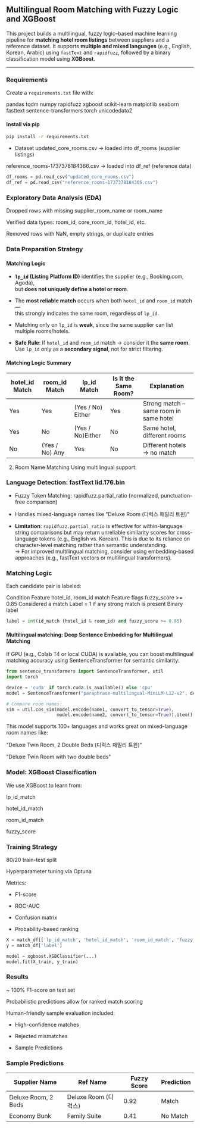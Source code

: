 ## Multilingual Room Matching with Fuzzy Logic and XGBoost

This project builds a multilingual, fuzzy logic–based machine learning pipeline for **matching hotel room listings** between suppliers and a reference dataset. It supports **multiple and mixed languages** (e.g., English, Korean, Arabic) using `fastText` and `rapidfuzz`, followed by a binary classification model using **XGBoost**.

---

### Requirements

Create a `requirements.txt` file with:

pandas tqdm numpy rapidfuzz xgboost scikit-learn matplotlib seaborn fasttext sentence-transformers torch unicodedata2



#### Install via pip

```bash
pip install -r requirements.txt
```
- Dataset
updated_core_rooms.csv → loaded into df_rooms (supplier listings)

reference_rooms-1737378184366.csv → loaded into df_ref (reference data)

```python
df_rooms = pd.read_csv("updated_core_rooms.csv")
df_ref = pd.read_csv("reference_rooms-1737378184366.csv")
```
### Exploratory Data Analysis (EDA)

Dropped rows with missing supplier_room_name or room_name

Verified data types: room_id, core_room_id, hotel_id, etc.

Removed rows with NaN, empty strings, or duplicate entries

### Data Preparation Strategy
#### Matching Logic
- **`lp_id` (Listing Platform ID)** identifies the supplier (e.g., Booking.com, Agoda),  
  but **does not uniquely define a hotel or room**.

- The **most reliable match** occurs when both `hotel_id` and `room_id` match —  
  this strongly indicates the same room, regardless of `lp_id`.

- Matching only on `lp_id` is **weak**, since the same supplier can list multiple rooms/hotels.

- **Safe Rule**: If `hotel_id` and `room_id` match → consider it the **same room**.  
  Use `lp_id` only as a **secondary signal**, not for strict filtering.
#### Matching Logic Summary

| hotel_id Match | room_id Match | lp_id Match | Is It the Same Room? | Explanation                         |
|----------------|----------------|-------------|-----------------------|-------------------------------------|
| Yes          | Yes          |(Yes / No) Either | Yes                | Strong match – same room in same hotel |
| Yes          | No           | (Yes / No)Either | No                 | Same hotel, different rooms         |
| No           | (Yes / No) Any      | Yes         | No                 | Different hotels → no match         |

2. Room Name Matching
Using multilingual support:

### Language Detection: fastText lid.176.bin

  - Fuzzy Token Matching: rapidfuzz.partial_ratio (normalized, punctuation-free comparison)

  - Handles mixed-language names like "Deluxe Room (디럭스 패밀리 트윈)"
  - **Limitation**: `rapidfuzz.partial_ratio` is effective for within-language string comparisons but may return unreliable similarity scores for cross-language tokens (e.g., English vs. Korean). This is due to its reliance on character-level matching rather than semantic understanding.  
  → For improved multilingual matching, consider using embedding-based approaches (e.g., fastText vectors or multilingual transformers).

### Matching Logic
Each candidate pair is labeled:


Condition	Feature
hotel_id, room_id match	Feature flags
fuzzy_score >= 0.85	Considered a match
Label = 1 if any strong match is present	Binary label

```python
label = int(id_match (hotel_id & room_id) and fuzzy_score >= 0.85)
```

#### Multilingual matching: Deep Sentence Embedding for Multilingual Matching
If GPU (e.g., Colab T4 or local CUDA) is available, you can boost multilingual matching 
accuracy using SentenceTransformer for semantic similarity:

```python
from sentence_transformers import SentenceTransformer, util
import torch

device = 'cuda' if torch.cuda.is_available() else 'cpu'
model = SentenceTransformer("paraphrase-multilingual-MiniLM-L12-v2", device=device)

# Compare room names:
sim = util.cos_sim(model.encode(name1, convert_to_tensor=True), 
                   model.encode(name2, convert_to_tensor=True)).item()
```

This model supports 100+ languages and works great on mixed-language room names like:

"Deluxe Twin Room, 2 Double Beds (디럭스 패밀리 트윈)"

"Deluxe Twin Room with two double beds"

### Model: XGBoost Classification
We use XGBoost to learn from:

lp_id_match

hotel_id_match

room_id_match

fuzzy_score

### Training Strategy
80/20 train-test split

Hyperparameter tuning via Optuna

Metrics:

- F1-score

- ROC-AUC

- Confusion matrix

- Probability-based ranking

```python
X = match_df[['lp_id_match', 'hotel_id_match', 'room_id_match', 'fuzzy_score']]
y = match_df['label']

model = xgboost.XGBClassifier(...)
model.fit(X_train, y_train)
```

### Results
~ 100% F1-score on test set

Probabilistic predictions allow for ranked match scoring

Human-friendly sample evaluation included:

  - High-confidence matches

  - Rejected mismatches

  - Sample Predictions

### Sample Predictions

| Supplier Name             | Ref Name                    | Fuzzy Score | Prediction   |
|--------------------------|-----------------------------|-------------|--------------|
| Deluxe Room, 2 Beds      | Deluxe Room (디럭스)         | 0.92        |  Match      |
| Economy Bunk             | Family Suite                | 0.41        |  No Match   |

